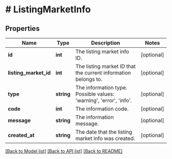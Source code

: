 # # ListingMarketInfo

## Properties

Name | Type | Description | Notes
------------ | ------------- | ------------- | -------------
**id** | **int** | The listing market info ID. | [optional]
**listing_market_id** | **int** | The listing market ID that the current information belongs to. | [optional]
**type** | **string** | The information type. Possible values: &#39;warning&#39;, &#39;error&#39;, &#39;info&#39;. | [optional]
**code** | **int** | The information code. | [optional]
**message** | **string** | The information message. | [optional]
**created_at** | **string** | The date that the listing market info was created. | [optional]

[[Back to Model list]](../../README.md#models) [[Back to API list]](../../README.md#endpoints) [[Back to README]](../../README.md)

